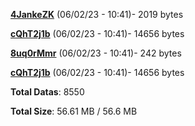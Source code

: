 [**4JankeZK**](/data/4JankeZK.txt) (06/02/23 - 10:41)- 2019 bytes

[**cQhT2j1b**](/data/cQhT2j1b.txt) (06/02/23 - 10:41)- 14656 bytes

[**8uq0rMmr**](/data/8uq0rMmr.txt) (06/02/23 - 10:41)- 242 bytes

[**cQhT2j1b**](/data/cQhT2j1b.txt) (06/02/23 - 10:41)- 14656 bytes

**Total Datas**: 8550

**Total Size**: 56.61 MB / 56.6 MB